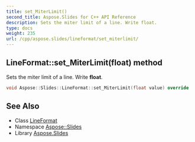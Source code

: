 ```yaml
---
title: set_MiterLimit()
second_title: Aspose.Slides for C++ API Reference
description: Sets the miter limit of a line. Write float.
type: docs
weight: 235
url: /cpp/aspose.slides/lineformat/set_miterlimit/
---
```

## LineFormat::set_MiterLimit(float) method


Sets the miter limit of a line. Write **float**.

```cpp
void Aspose::Slides::LineFormat::set_MiterLimit(float value) override
```

## See Also

* Class [LineFormat](./)
* Namespace [Aspose::Slides](../)
* Library [Aspose.Slides](../../)